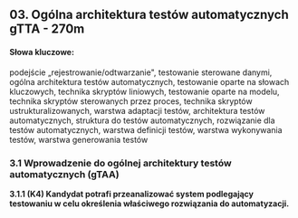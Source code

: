 ## 03. Ogólna architektura testów automatycznych gTTA - 270m

#### Słowa kluczowe:

podejście „rejestrowanie/odtwarzanie", testowanie sterowane danymi, ogólna architektura testów
automatycznych, testowanie oparte na słowach kluczowych, technika skryptów liniowych, testowanie oparte na modelu, technika skryptów sterowanych przez proces, technika skryptów ustrukturalizowanych, warstwa adaptacji testów, architektura testów automatycznych, struktura do testów automatycznych, rozwiązanie dla testów automatycznych, warstwa definicji testów, warstwa wykonywania testów, warstwa generowania testów

### 3.1 Wprowadzenie do ogólnej architektury testów automatycznych (gTAA)

**3.1.1 (K4) Kandydat potrafi przeanalizować system podlegający testowaniu w celu określenia właściwego rozwiązania do automatyzacji.**

